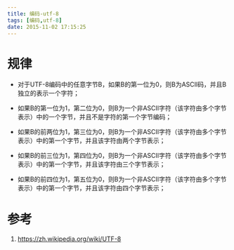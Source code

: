 ```yaml
---
title: 编码-utf-8
tags: [编码,utf-8]
date: 2015-11-02 17:15:25
---
```


# 规律

-   对于UTF-8编码中的任意字节B，如果B的第一位为0，则B为ASCII码，并且B独立的表示一个字符；

-   如果B的第一位为1，第二位为0，则B为一个非ASCII字符（该字符由多个字节表示）中的一个字节，并且不是字符的第一个字节编码；

-   如果B的前两位为1，第三位为0，则B为一个非ASCII字符（该字符由多个字节表示）中的第一个字节，并且该字符由两个字节表示；

-   如果B的前三位为1，第四位为0，则B为一个非ASCII字符（该字符由多个字节表示）中的第一个字节，并且该字符由三个字节表示；

-   如果B的前四位为1，第五位为0，则B为一个非ASCII字符（该字符由多个字节表示）中的第一个字节，并且该字符由四个字节表示；

# 参考

1.  <https://zh.wikipedia.org/wiki/UTF-8>
